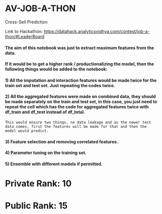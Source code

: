# AV-JOB-A-THON
Cross-Sell Prediction

Link to Hackathon: https://datahack.analyticsvidhya.com/contest/job-a-thon/#LeaderBoard

#### The aim of this notebook was just to extract maximum features from the data.

#### If it would be to get a higher rank / productionalizing the model, then the following things would be added to the notebook:

#### 1) All the imputation and interaction features would be made twice for the train set and test set. Just repeating the codes twice.
#### 2) All the aggregated features were made on combined data, they should be made separately on the train and test set, in this case, you just need to repeat the cell which has the code for aggregated features twice with df_train and df_test instead of df_total.
    This would ensure two things, no data leakage and as the newer test data comes, first the features will be made for that and then the model would predict.
#### 3) Feature selection and removing correlated features.
#### 4) Parameter tuning on the training set.
#### 5) Ensemble with different models if permitted.

# Private Rank: 10
# Public Rank: 15

